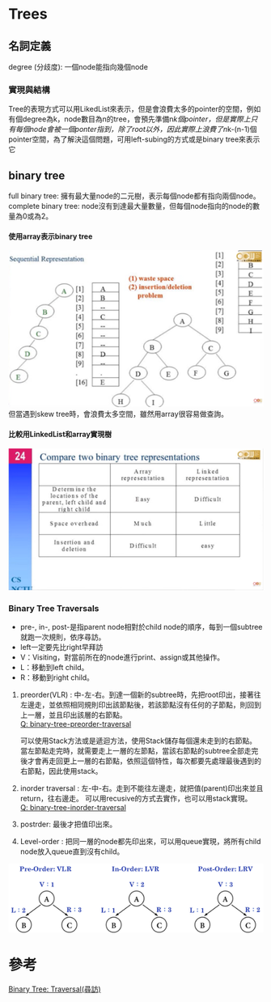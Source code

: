 
# Trees 
## 名詞定義
degree (分歧度): 一個node能指向幾個node

### 實現與結構
Tree的表現方式可以用LikedList來表示，但是會浪費太多的pointer的空間，例如有個degree為k，node數目為n的tree，會預先準備n*k個pointer，但是實際上只有每個node會被一個ponter指到，除了root以外，因此實際上浪費了n*k-(n-1)個pointer空間，為了解決這個問題，可用left-subing的方式或是binary tree來表示它

## binary tree
full binary tree: 擁有最大量node的二元樹，表示每個node都有指向兩個node。
complete binary tree: node沒有到達最大量數量，但每個node指向的node的數量為0或為2。

#### 使用array表示binary tree
![Foo](/Tree/picture/binaryTree_array.png)
但當遇到skew tree時，會浪費太多空間，雖然用array很容易做查詢。

#### 比較用LinkedList和array實現樹
![compare](/Tree/picture/comareTwoRepresentation.png)

### Binary Tree Traversals
* pre-, in-, post-是指parent node相對於child node的順序，每到一個subtree就跑一次規則，依序尋訪。
* left一定要先比right早拜訪
* V：Visiting，對當前所在的node進行print、assign或其他操作。
* L：移動到left child。
* R：移動到right child。

1. preorder(VLR) : 中-左-右。到達一個新的subtree時，先把root印出，接著往左邊走，並依照相同規則印出該節點後，若該節點沒有任何的子節點，則回到上一層，並且印出該層的右節點。  
   [Q: binary-tree-preorder-traversal](https://leetcode.com/problems/binary-tree-preorder-traversal/)  

   可以使用Stack方法或是遞迴方法，使用Stack儲存每個還未走到的右節點。當左節點走完時，就需要走上一層的左節點，當該右節點的subtree全部走完後才會再走回更上一層的右節點，依照這個特性，每次都要先處理最後遇到的右節點，因此使用stack。

2. inorder traversal : 左-中-右。走到不能往左邊走，就把值(parent)印出來並且return，往右邊走。
可以用recusive的方式去實作，也可以用stack實現。  
[Q: binary-tree-inorder-traversal](https://leetcode.com/problems/binary-tree-inorder-traversal/) 

3. postrder: 最後才把值印出來。
4. Level-order : 把同一層的node都先印出來，可以用queue實現，將所有child node放入queue直到沒有child。

![tree traversal](/Tree/picture/tree_traversal.png)

# 參考
[Binary Tree: Traversal(尋訪)](http://alrightchiu.github.io/SecondRound/binary-tree-traversalxun-fang.html#pre)


